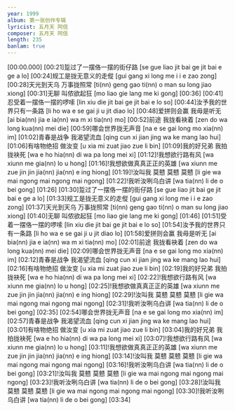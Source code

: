 ```yaml
---
year: 1999
album: 第一张创作专辑
lyricist: 五月天 阿信
composer: 五月天 阿信
length: 235
banlam: true
---
```

[00:00.000]
[00:21]踅过了一摆佫一摆的街仔路 [se gue liao jit bai ge jit bai e ge a lo]
[00:24]规工是拢无意义的走傱 [gui gang xi long me i i e zao zong]
[00:28]天光到天乌 万事拢照常 [ti(nn) geng gao ti(nn) o  man su long jiao xiong]
[00:31]无聊 叫侬欲起狂 [mo liao  gie lang me ki gong]
[00:36]
[00:41]忍受着一摆佫一摆的啰嗦 [lin xiu die jit bai ge jit bai e lo so]
[00:44]汝予我的世界只有一条路 [li ho wa e se gai ji u jit diao lo]
[00:48]爱拼则会赢 我毋是听无 [ai bia(nn) jia e ia(nn)  wa m xi tia(nn) mo]
[00:52]前途 我拢看袂着 [zen do  wa long kua(nn) mei die]
[00:59]哪会世界拢无声音 [na e se gai long mo xia(nn) im]
[01:02]青春是战争 我渴望流血 [qing cun xi jian jing  wa ke mang lao hui]
[01:06]有啥物绝招 做汝变 [u xia mi zuat jiao zue li bin]
[01:09]我的好兄弟 我拍拢袂死 [wa e ho hia(nn) di  wa pa long mei xi]
[01:12]!我想欲行路有风 [wa xiunn me gia(nn) lo u hong]
[01:16]!我想欲做真真正正的英雄 [wa xiunn me zue jin jin jia(nn) jia(nn) e ing hiong]
[01:19]!汝叫我 莫戆 莫戆 莫戆 [li gie wa mai ngong mai ngong mai ngong]
[01:22]!我听汝咧乌白讲 [wa tia(nn) li de o bei gong]
[01:26]
[01:30]踅过了一摆佫一摆的街仔路 [se gue liao jit bai ge jit bai e ge a lo]
[01:33]规工是拢无意义的走傱 [gui gang xi long me i i e zao zong]
[01:37]天光到天乌 万事拢照常 [ti(nn) geng gao ti(nn) o  man su long jiao xiong]
[01:40]无聊 叫侬欲起狂 [mo liao  gie lang me ki gong]
[01:46]
[01:51]受着一摆佫一摆的啰嗦 [lin xiu die jit bai ge jit bai e lo so]
[01:54]汝予我的世界只有一条路 [li ho wa e se gai ji u jit diao lo]
[01:58]爱拼则会赢 我毋是听无 [ai bia(nn) jia e ia(nn)  wa m xi tia(nn) mo]
[02:01]前途 我拢看袂着 [zen do  wa long kua(nn) mei die]
[02:09]哪会世界拢无声音 [na e se gai long mo xia(nn) im]
[02:12]青春是战争 我渴望流血 [qing cun xi jian jing  wa ke mang lao hui]
[02:16]有啥物绝招 做汝变 [u xia mi zuat jiao zue li bin]
[02:19]我的好兄弟 我拍拢袂死 [wa e ho hia(nn) di  wa pa long mei xi]
[02:22]!我想欲行路有风 [wa xiunn me gia(nn) lo u hong]
[02:25]!我想欲做真真正正的英雄 [wa xiunn me zue jin jin jia(nn) jia(nn) e ing hiong]
[02:29]!汝叫我 莫戆 莫戆 莫戆 [li gie wa mai ngong mai ngong mai ngong]
[02:31]!我听汝咧乌白讲 [wa tia(nn) li de o bei gong]
[02:35]
[02:54]哪会世界拢无声音 [na e se gai long mo xia(nn) im]
[02:57]青春是战争 我渴望流血 [qing cun xi jian jing  wa ke mang lao hui]
[03:01]有啥物绝招 做汝变 [u xia mi zuat jiao zue li bin]
[03:04]我的好兄弟 我拍拢袂死 [wa e ho hia(nn) di  wa pa long mei xi]
[03:07]!我想欲行路有风 [wa xiunn me gia(nn) lo u hong]
[03:11]!我想欲做真真正正的英雄 [wa xiunn me zue jin jin jia(nn) jia(nn) e ing hiong]
[03:14]!汝叫我 莫戆 莫戆 莫戆 [li gie wa mai ngong mai ngong mai ngong]
[03:16]!我听汝咧乌白讲 [wa tia(nn) li de o bei gong]
[03:21]!汝叫我 莫戆 莫戆 莫戆 [li gie wa mai ngong mai ngong mai ngong]
[03:23]!我听汝咧乌白讲 [wa tia(nn) li de o bei gong]
[03:28]!汝叫我 莫戆 莫戆 莫戆 [li gie wa mai ngong mai ngong mai ngong]
[03:30]!我听汝咧乌白讲 [wa tia(nn) li de o bei gong]
[03:34]